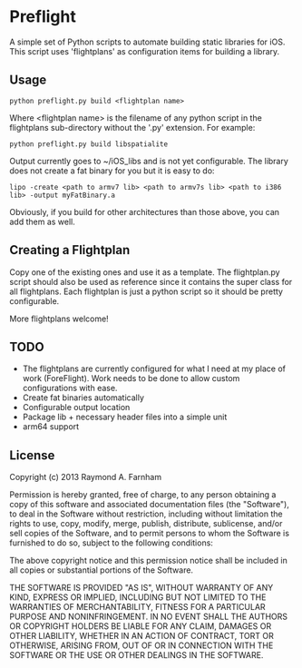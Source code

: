 Preflight
=========

A simple set of Python scripts to automate building static libraries for iOS. This script uses 'flightplans' as configuration items for building a library. 

Usage
-----

    python preflight.py build <flightplan name>
    
Where &lt;flightplan name&gt; is the filename of any python script in the flightplans sub-directory without the '.py' extension.
For example:

    python preflight.py build libspatialite
    
Output currently goes to ~/iOS_libs and is not yet configurable. The library does not create a fat binary for you but it is easy to do:

    lipo -create <path to armv7 lib> <path to armv7s lib> <path to i386 lib> -output myFatBinary.a

Obviously, if you build for other architectures than those above, you can add them as well.

Creating a Flightplan
---------------------

Copy one of the existing ones and use it as a template. The flightplan.py script should also be used as reference since it contains the super class for all flightplans. Each flightplan is just a python script so it should be pretty configurable.

More flightplans welcome!

TODO
----

* The flightplans are currently configured for what I need at my place of work (ForeFlight). Work needs to be done to allow custom configurations with ease.
* Create fat binaries automatically
* Configurable output location
* Package lib + necessary header files into a simple unit
* arm64 support

License
-------


Copyright (c) 2013 Raymond A. Farnham

Permission is hereby granted, free of charge, to any person obtaining a copy of
this software and associated documentation files (the "Software"), to deal in
the Software without restriction, including without limitation the rights to
use, copy, modify, merge, publish, distribute, sublicense, and/or sell copies of
the Software, and to permit persons to whom the Software is furnished to do so,
subject to the following conditions:

The above copyright notice and this permission notice shall be included in all
copies or substantial portions of the Software.

THE SOFTWARE IS PROVIDED "AS IS", WITHOUT WARRANTY OF ANY KIND, EXPRESS OR
IMPLIED, INCLUDING BUT NOT LIMITED TO THE WARRANTIES OF MERCHANTABILITY, FITNESS
FOR A PARTICULAR PURPOSE AND NONINFRINGEMENT. IN NO EVENT SHALL THE AUTHORS OR
COPYRIGHT HOLDERS BE LIABLE FOR ANY CLAIM, DAMAGES OR OTHER LIABILITY, WHETHER
IN AN ACTION OF CONTRACT, TORT OR OTHERWISE, ARISING FROM, OUT OF OR IN
CONNECTION WITH THE SOFTWARE OR THE USE OR OTHER DEALINGS IN THE SOFTWARE.
        
          
